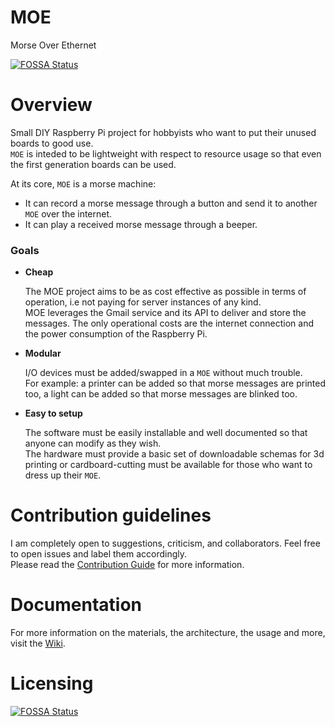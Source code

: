 # MOE

Morse Over Ethernet  

[![FOSSA Status](https://app.fossa.io/api/projects/git%2Bgitlab.com%2Fcegal%2FMOE.svg?type=shield)](https://app.fossa.io/projects/git%2Bgitlab.com%2Fcegal%2FMOE?ref=badge_shield)

# Overview

Small DIY Raspberry Pi project for hobbyists who want to put their unused boards to good use.  
`MOE` is inteded to be lightweight with respect to resource usage so that even the first generation boards can be used.

At its core, `MOE` is a morse machine:
  - It can record a morse message through a button and send it to another `MOE` over the internet.
  - It can play a received morse message through a beeper.

### Goals
- __Cheap__

    The MOE project aims to be as cost effective as possible in terms of operation, i.e not paying for server instances of any kind.  
    MOE leverages the Gmail service and its API to deliver and store the messages. The only operational costs are the internet connection and the power consumption of the Raspberry Pi.

- __Modular__

    I/O devices must be added/swapped in a `MOE` without much trouble.  
    For example: a printer can be added so that morse messages are printed too, a light can be added so that morse messages are blinked too.

- __Easy to setup__

    The software must be easily installable and well documented so that anyone can modify as they wish.  
    The hardware must provide a basic set of downloadable schemas for 3d printing or cardboard-cutting must be available for those who want to dress up their `MOE`.

# Contribution guidelines

I am completely open to suggestions, criticism, and collaborators. Feel free to open issues and label them accordingly.  
Please read the [Contribution Guide](CONTRIBUTING.md) for more information.

# Documentation

For more information on the materials, the architecture, the usage and more, visit the [Wiki](https://gitlab.com/cegal/MOE/wikis/home).

# Licensing

[![FOSSA Status](https://app.fossa.io/api/projects/git%2Bgitlab.com%2Fcegal%2FMOE.svg?type=large)](https://app.fossa.io/projects/git%2Bgitlab.com%2Fcegal%2FMOE?ref=badge_large)